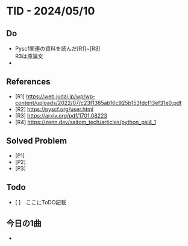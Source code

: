 # TID - 2024/05/10
<!--
## Learnings
- 
- 
-->


## Do
- Pyscf関連の資料を読んだ[R1]~[R3]<br>
  R3は原論文 
- 


<!--
## Reflections & Insights
- 
- 
-->

<!--
## Plans for Tomorrow
- 
- 
-->

## References
- [R1] https://web.judai.jp/wp/wp-content/uploads/2022/07/c23f1385ab16c925b153fdcf13ef31e0.pdf
- [R2] https://pyscf.org/user.html
- [R3] https://arxiv.org/pdf/1701.08223
- [R4] https://zenn.dev/saitom_tech/articles/python_psi4_1

## Solved Problem
- [P1] 
- [P2] 
- [P3] 


## Todo
- [ ]　ここにToDO記載

## 今日の1曲
- 
